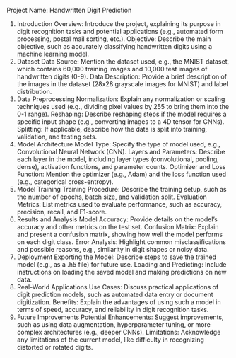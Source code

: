 Project Name: Handwritten Digit Prediction
1. Introduction
Overview: Introduce the project, explaining its purpose in digit recognition tasks and potential applications (e.g., automated form processing, postal mail sorting, etc.).
Objective: Describe the main objective, such as accurately classifying handwritten digits using a machine learning model.
2. Dataset
Data Source: Mention the dataset used, e.g., the MNIST dataset, which contains 60,000 training images and 10,000 test images of handwritten digits (0-9).
Data Description: Provide a brief description of the images in the dataset (28x28 grayscale images for MNIST) and label distribution.
3. Data Preprocessing
Normalization: Explain any normalization or scaling techniques used (e.g., dividing pixel values by 255 to bring them into the 0-1 range).
Reshaping: Describe reshaping steps if the model requires a specific input shape (e.g., converting images to a 4D tensor for CNNs).
Splitting: If applicable, describe how the data is split into training, validation, and testing sets.
4. Model Architecture
Model Type: Specify the type of model used, e.g., Convolutional Neural Network (CNN).
Layers and Parameters: Describe each layer in the model, including layer types (convolutional, pooling, dense), activation functions, and parameter counts.
Optimizer and Loss Function: Mention the optimizer (e.g., Adam) and the loss function used (e.g., categorical cross-entropy).
5. Model Training
Training Procedure: Describe the training setup, such as the number of epochs, batch size, and validation split.
Evaluation Metrics: List metrics used to evaluate performance, such as accuracy, precision, recall, and F1-score.
6. Results and Analysis
Model Accuracy: Provide details on the model’s accuracy and other metrics on the test set.
Confusion Matrix: Explain and present a confusion matrix, showing how well the model performs on each digit class.
Error Analysis: Highlight common misclassifications and possible reasons, e.g., similarity in digit shapes or noisy data.
7. Deployment
Exporting the Model: Describe steps to save the trained model (e.g., as a .h5 file) for future use.
Loading and Predicting: Include instructions on loading the saved model and making predictions on new data.
8. Real-World Applications
Use Cases: Discuss practical applications of digit prediction models, such as automated data entry or document digitization.
Benefits: Explain the advantages of using such a model in terms of speed, accuracy, and reliability in digit recognition tasks.
9. Future Improvements
Potential Enhancements: Suggest improvements, such as using data augmentation, hyperparameter tuning, or more complex architectures (e.g., deeper CNNs).
Limitations: Acknowledge any limitations of the current model, like difficulty in recognizing distorted or rotated digits.
